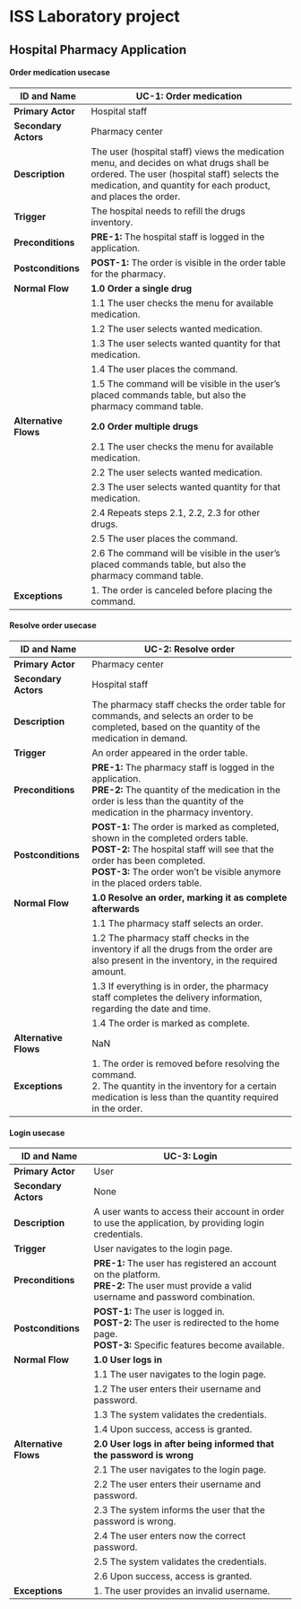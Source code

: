 # ISS Laboratory project

## Hospital Pharmacy Application

#### Order medication usecase

| **ID and Name** | UC-1: Order medication |
|-----------------|---------------------|
| **Primary Actor** | Hospital staff |
| **Secondary Actors** | Pharmacy center |
| **Description** | The user (hospital staff) views the medication menu, and decides on what drugs shall be ordered. The user (hospital staff) selects the medication, and quantity for each product, and places the order. |
| **Trigger** | The hospital needs to refill the drugs inventory. |
| **Preconditions** | **PRE-1:** The hospital staff is logged in the application. |
| **Postconditions** | **POST-1:** The order is visible in the order table for the pharmacy. |
| **Normal Flow** | **1.0 Order a single drug**  |
| | 1.1 The user checks the menu for available medication. |
| | 1.2 The user selects wanted medication. |
| | 1.3 The user selects wanted quantity for that medication. |
| | 1.4 The user places the command. |
| | 1.5 The command will be visible in the user’s placed commands table, but also the pharmacy command table. |
| **Alternative Flows** | **2.0 Order multiple drugs** |
| | 2.1 The user checks the menu for available medication. |
| | 2.2 The user selects wanted medication. |
| | 2.3 The user selects wanted quantity for that medication. |
| | 2.4 Repeats steps 2.1, 2.2, 2.3 for other drugs. |
| | 2.5 The user places the command. |
| | 2.6 The command will be visible in the user’s placed commands table, but also the pharmacy command table. |
| **Exceptions** | 1. The order is canceled before placing the command. |


#### Resolve order usecase
| **ID and Name** | UC-2: Resolve order |
|-----------------|---------------------|
| **Primary Actor** | Pharmacy center |
| **Secondary Actors** | Hospital staff |
| **Description** | The pharmacy staff checks the order table for commands, and selects an order to be completed, based on the quantity of the medication in demand. |
| **Trigger** | An order appeared in the order table. |
| **Preconditions** | **PRE-1:** The pharmacy staff is logged in the application. <br> **PRE-2:** The quantity of the medication in the order is less than the quantity of the medication in the pharmacy inventory. |
| **Postconditions** | **POST-1:** The order is marked as completed, shown in the completed orders table. <br> **POST-2:** The hospital staff will see that the order has been completed. <br> **POST-3:** The order won’t be visible anymore in the placed orders table. |
| **Normal Flow** | **1.0 Resolve an order, marking it as complete afterwards** |
| | 1.1 The pharmacy staff selects an order. |
| | 1.2 The pharmacy staff checks in the inventory if all the drugs from the order are also present in the inventory, in the required amount. |
| | 1.3 If everything is in order, the pharmacy staff completes the delivery information, regarding the date and time. |
| | 1.4 The order is marked as complete. |
| **Alternative Flows** | NaN |
| **Exceptions** | 1. The order is removed before resolving the command. <br> 2. The quantity in the inventory for a certain medication is less than the quantity required in the order. |


#### Login usecase
| **ID and Name** | UC-3: Login |
|-----------------|---------------------|
| **Primary Actor** | User |
| **Secondary Actors** | None |
| **Description** | A user wants to access their account in order to use the application, by providing login credentials. |
| **Trigger** | User navigates to the login page. |
| **Preconditions** | **PRE-1:** The user has registered an account on the platform. <br> **PRE-2:** The user must provide a valid username and password combination. |
| **Postconditions** | **POST-1:** The user is logged in. <br> **POST-2:** The user is redirected to the home page. <br> **POST-3:** Specific features become available. |
| **Normal Flow** | **1.0 User logs in** |
| | 1.1 The user navigates to the login page. |
| | 1.2 The user enters their username and password. |
| | 1.3 The system validates the credentials. |
| | 1.4 Upon success, access is granted. |
| **Alternative Flows** | **2.0 User logs in after being informed that the password is wrong** |
| | 2.1 The user navigates to the login page. |
| | 2.2 The user enters their username and password. |
| | 2.3 The system informs the user that the password is wrong. |
| | 2.4 The user enters now the correct password. |
| | 2.5 The system validates the credentials. |
| | 2.6 Upon success, access is granted. |
| **Exceptions** | 1. The user provides an invalid username. |
